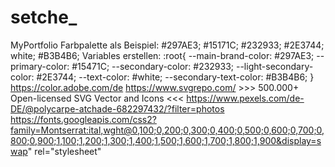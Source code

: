 # setche_
MyPortfolio
Farbpalette als Beispiel:
#297AE3;
#15171C;
#232933;
#2E3744;
white;
#B3B4B6;
Variables erstellen:
  :root{
      --main-brand-color:       #297AE3;
      --primary-color:          #15471C;
      --secondary-color:        #232933;
      --light-secondary-color:  #2E3744;
      --text-color:             #white;
      --secondary-text-color:   #B3B4B6;
  }
https://color.adobe.com/de 
https://www.svgrepo.com/ >>> 500.000+ Open-licensed SVG Vector and Icons <<<
https://www.pexels.com/de-DE/@polycarpe-atchade-682297432/?filter=photos
https://fonts.googleapis.com/css2?family=Montserrat:ital,wght@0,100;0,200;0,300;0,400;0,500;0,600;0,700;0,800;0,900;1,100;1,200;1,300;1,400;1,500;1,600;1,700;1,800;1,900&display=swap" rel="stylesheet"

